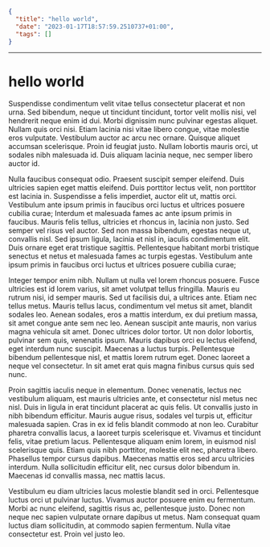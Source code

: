 ```json
{
  "title": "hello world",
  "date": "2023-01-17T18:57:59.2510737+01:00",
  "tags": []
}
```
***
# hello world
Suspendisse condimentum velit vitae tellus consectetur placerat et non urna. Sed bibendum, neque ut tincidunt tincidunt, tortor velit mollis nisi, vel hendrerit neque enim id dui. Morbi dignissim nunc pulvinar egestas aliquet. Nullam quis orci nisi. Etiam lacinia nisi vitae libero congue, vitae molestie eros vulputate. Vestibulum auctor ac arcu nec ornare. Quisque aliquet accumsan scelerisque. Proin id feugiat justo. Nullam lobortis mauris orci, ut sodales nibh malesuada id. Duis aliquam lacinia neque, nec semper libero auctor id.

Nulla faucibus consequat odio. Praesent suscipit semper eleifend. Duis ultricies sapien eget mattis eleifend. Duis porttitor lectus velit, non porttitor est lacinia in. Suspendisse a felis imperdiet, auctor elit ut, mattis orci. Vestibulum ante ipsum primis in faucibus orci luctus et ultrices posuere cubilia curae; Interdum et malesuada fames ac ante ipsum primis in faucibus. Mauris felis tellus, ultricies et rhoncus in, lacinia non justo. Sed semper vel risus vel auctor. Sed non massa bibendum, egestas neque ut, convallis nisl. Sed ipsum ligula, lacinia et nisl in, iaculis condimentum elit. Duis ornare eget erat tristique sagittis. Pellentesque habitant morbi tristique senectus et netus et malesuada fames ac turpis egestas. Vestibulum ante ipsum primis in faucibus orci luctus et ultrices posuere cubilia curae;

Integer tempor enim nibh. Nullam ut nulla vel lorem rhoncus posuere. Fusce ultricies est id lorem varius, sit amet volutpat tellus fringilla. Mauris eu rutrum nisi, id semper mauris. Sed ut facilisis dui, a ultrices ante. Etiam nec tellus metus. Mauris tellus lacus, condimentum vel metus sit amet, blandit sodales leo. Aenean sodales, eros a mattis interdum, ex dui pretium massa, sit amet congue ante sem nec leo. Aenean suscipit ante mauris, non varius magna vehicula sit amet. Donec ultrices dolor tortor. Ut non dolor lobortis, pulvinar sem quis, venenatis ipsum. Mauris dapibus orci eu lectus eleifend, eget interdum nunc suscipit. Maecenas a luctus turpis. Pellentesque bibendum pellentesque nisl, et mattis lorem rutrum eget. Donec laoreet a neque vel consectetur. In sit amet erat quis magna finibus cursus quis sed nunc.

Proin sagittis iaculis neque in elementum. Donec venenatis, lectus nec vestibulum aliquam, est mauris ultricies ante, et consectetur nisl metus nec nisl. Duis in ligula in erat tincidunt placerat ac quis felis. Ut convallis justo in nibh bibendum efficitur. Mauris augue risus, sodales vel turpis ut, efficitur malesuada sapien. Cras in ex id felis blandit commodo at non leo. Curabitur pharetra convallis lacus, a laoreet turpis scelerisque et. Vivamus et tincidunt felis, vitae pretium lacus. Pellentesque aliquam enim lorem, in euismod nisl scelerisque quis. Etiam quis nibh porttitor, molestie elit nec, pharetra libero. Phasellus tempor cursus dapibus. Maecenas mattis eros sed arcu ultricies interdum. Nulla sollicitudin efficitur elit, nec cursus dolor bibendum in. Maecenas id convallis massa, nec mattis lacus.

Vestibulum eu diam ultricies lacus molestie blandit sed in orci. Pellentesque luctus orci ut pulvinar luctus. Vivamus auctor posuere enim eu fermentum. Morbi ac nunc eleifend, sagittis risus ac, pellentesque justo. Donec non neque nec sapien vulputate ornare dapibus ut metus. Nam consequat quam luctus diam sollicitudin, at commodo sapien fermentum. Nulla vitae consectetur est. Proin vel justo leo. 

